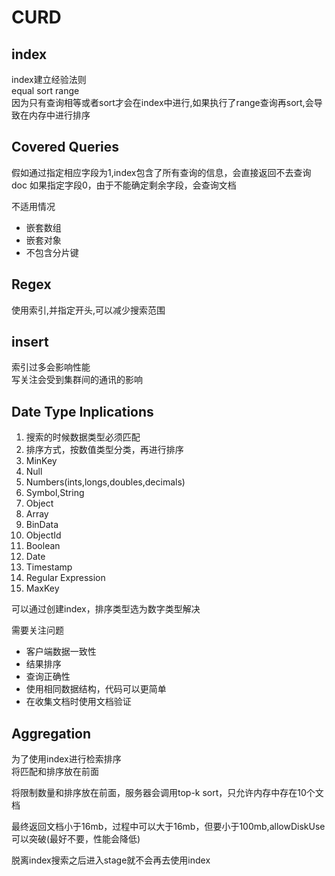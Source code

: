 # CURD
## index
index建立经验法则  
equal sort range  
因为只有查询相等或者sort才会在index中进行,如果执行了range查询再sort,会导致在内存中进行排序
## Covered Queries
假如通过指定相应字段为1,index包含了所有查询的信息，会直接返回不去查询doc 
如果指定字段0，由于不能确定剩余字段，会查询文档  

不适用情况
- 嵌套数组
- 嵌套对象
- 不包含分片键

## Regex
使用索引,并指定开头,可以减少搜索范围

## insert
索引过多会影响性能  
写关注会受到集群间的通讯的影响

## Date Type Inplications
1. 搜索的时候数据类型必须匹配
2. 排序方式，按数值类型分类，再进行排序
  1. MinKey
  2. Null
  3. Numbers(ints,longs,doubles,decimals)
  4. Symbol,String
  5. Object
  6. Array
  7. BinData
  8. ObjectId
  9. Boolean
  10. Date
  11. Timestamp
  12. Regular Expression
  13. MaxKey

  可以通过创建index，排序类型选为数字类型解决

需要关注问题
- 客户端数据一致性
- 结果排序
- 查询正确性
- 使用相同数据结构，代码可以更简单
- 在收集文档时使用文档验证

## Aggregation
为了使用index进行检索排序  
将匹配和排序放在前面

将限制数量和排序放在前面，服务器会调用top-k sort，只允许内存中存在10个文档

最终返回文档小于16mb，过程中可以大于16mb，但要小于100mb,allowDiskUse可以突破(最好不要，性能会降低)

脱离index搜索之后进入stage就不会再去使用index